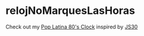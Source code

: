 # relojNoMarquesLasHoras
Check out my [Pop Latina 80's Clock](https://inpen.github.io/relojNoMarquesLasHoras/.) inspired by [JS30](https://github.com/wesbos/JavaScript30)
